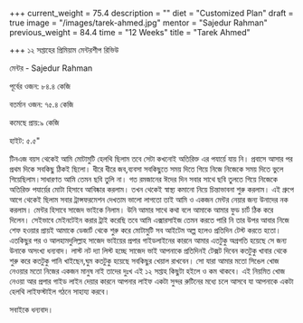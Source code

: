 +++
current_weight = 75.4
description = ""
diet = "Customized Plan"
draft = true
image = "/images/tarek-ahmed.jpg"
mentor = "Sajedur Rahman"
previous_weight = 84.4
time = "12 Weeks"
title = "Tarek Ahmed"

+++
১২ সপ্তাহের প্রিমিয়াম মেন্টরশীপ রিভিউ

মেন্টর - Sajedur Rahman

পূর্বের ওজন: ৮৪.৪ কেজি

বতর্মান ওজন: ৭৫.৪ কেজি

কমেছে প্রায়:৯ কেজি

হাইট: ৫.৫"

টিনএজ বয়স থেকেই আমি মোটামুটি হেলথি ছিলাম তবে সেটা কখনোই অতিরিক্ত এর পযার্য়ে যায় নি। প্রবাসে আসার পর প্রথম দিকে সবকিছু ঠিকই ছিলো। ধীরে ধীরে জব,ব্যবসা সবকিছুতে সময় দিতে গিয়ে নিজে নিজেকে সময় দিতে ভুলে গিয়েছিলাম।সাধারণত আমি তেমন ছবি তুলি না। গত রমজানের ঈদের দিন সবার সাথে ছবি তুলতে গিয়ে নিজেকে অতিরিক্ত পযার্য়ের মোটা হিসাবে আবিষ্কার করলাম। তখন থেকেই স্বাস্থ্য কমানো নিয়ে চিন্তাভাবনা শুরু করলাম। এই গ্রুপে আগে থেকেই ছিলাম সবার ট্রান্সফরমেশন দেখতাম ভালো লাগতো তাই আমি ও একজন মেন্টর নেয়ার জন্য উনাদের নক করলাম। মেন্টর হিসাবে সাজেদ ভাইকে নিলাম। উনি আমার সাথে কথা বলে আমাকে আমার ফুড চার্ট ঠিক করে দিলেন। সেইভাবে মেইনটেইন করার ট্রাই করেছি তবে আমি এক্সারসাইজ তেমন করতে পারি নি তার উপর আবার নিজে শেফ হওয়ার প্রায়ই আমাকে ডেজার্ট থেকে শুরু করে মোটামুটি সব আইটেম অল্প হলেও প্রতিদিন টেস্ট করতে হতো। এতকিছুর পর ও আলহামদুলিল্লাহ সাজেদ ভাইয়ের প্রপার গাইডলাইনের কারনে আমার এতটুকু অগ্রগতি হয়েছে সে জন্য উনাকে অসংখ্য ধন্যবাদ। লাস্ট নট দ্যা লিস্ট হচ্ছে সাজেদ ভাই আপনাকে প্রতিদিনই টেক্সট দিবেন কতটুকু খাবার থেকে শুরু করে কতটুকু পানি খাইছেন,ঘুম কতটুকু হয়েছে সবকিছুর খেয়াল রাখবেন। সো যারা আমার মতো সিঙেল খোজ নেওয়ার মতো নিজের একজন মানুষ নাই তাদের দুঃখ এই ১২ সপ্তাহ কিছুটা হইলে ও কম থাকবে। এই নিয়মিত খোজ নেওয়া আর প্রপার গাইড লাইন দেয়ার কারনে আপনার লাইফ একটা সুন্দর রুটিনের মধ্যে চলে আসবে যা আপনাকে একটা হেলথি লাইফস্টাইল গঠনে সাহায্য করবে।

সবাইকে ধন্যবাদ।